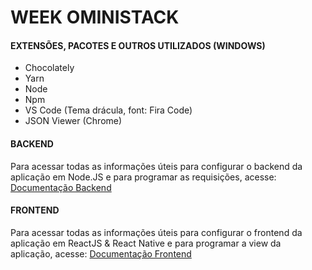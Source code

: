 # WEEK OMINISTACK 

#### EXTENSÕES, PACOTES E OUTROS UTILIZADOS (WINDOWS)

- Chocolately
- Yarn 
- Node 
- Npm 
- VS Code (Tema drácula, font: Fira Code)
- JSON Viewer (Chrome)

#### BACKEND
Para acessar todas as informações úteis para configurar o backend da aplicação em Node.JS e para programar as requisições, acesse:
[Documentação Backend](https://github.com/jessicacastro/week-oministack/blob/master/BACKEND.md)

#### FRONTEND
Para acessar todas as informações úteis para configurar o frontend da aplicação em ReactJS & React Native e para programar a view da aplicação, acesse:
[Documentação Frontend](https://github.com/jessicacastro/week-oministack/blob/master/FRONTEND.md)
